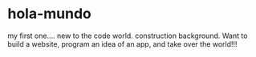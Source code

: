 # hola-mundo
my first one.... new to the code world. construction background. Want to build a website, program an idea of an app, and take over the world!!!
